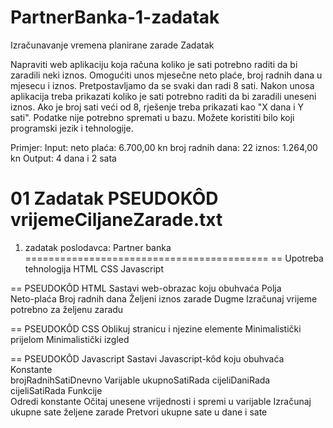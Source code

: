 # PartnerBanka-1-zadatak
Izračunavanje vremena planirane zarade
Zadatak

Napraviti web aplikaciju koja računa koliko je sati potrebno raditi da bi zaradili neki iznos. Omogućiti unos mjesečne neto plaće, broj radnih dana u mjesecu i iznos. Pretpostavljamo da se svaki dan radi 8 sati. Nakon unosa aplikacija treba prikazati koliko je sati potrebno raditi da bi zaradili uneseni iznos. Ako je broj sati veći od 8, rješenje treba prikazati kao "X dana i Y sati".
Podatke nije potrebno spremati u bazu. Možete koristiti bilo koji programski jezik i tehnologije.

Primjer:
Input:
neto plaća: 6.700,00 kn
broj radnih dana: 22
iznos: 1.264,00 kn
Output:
4 dana i 2 sata

01 Zadatak PSEUDOKÔD vrijemeCiljaneZarade.txt
==========================================
1. zadatak poslodavca: Partner banka
==========================================
== Upotreba tehnologija
	HTML CSS Javascript
	
== PSEUDOKÔD HTML
Sastavi web-obrazac koju obuhvaća
	Polja		
		Neto-plaća
		Broj radnih dana
		Željeni iznos zarade
	Dugme
		Izračunaj 
			vrijeme potrebno za željenu zaradu

== PSEUDOKÔD CSS
Oblikuj stranicu i njezine elemente
	Minimalistički prijelom
	Minimalistički izgled

== PSEUDOKÔD Javascript
Sastavi Javascript-kôd koju obuhvaća
	Konstante		
		brojRadnihSatiDnevno
	Varijable
		ukupnoSatiRada
		cijeliDaniRada
		cijeliSatiRada
	Funkcije		
		Odredi konstante
		Očitaj unesene vrijednosti i spremi u varijable
		Izračunaj ukupne sate željene zarade
		Pretvori ukupne sate u dane i sate
